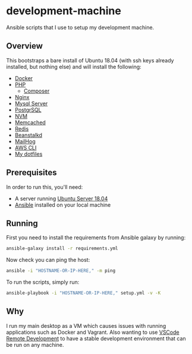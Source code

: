 # development-machine

Ansible scripts that I use to setup my development machine.

## Overview

This bootstraps a bare install of Ubuntu 18.04 (with ssh keys already installed, but nothing else) and will install the following:

-   [Docker](https://www.docker.com/)
-   [PHP](https://php.net/)
    -   [Composer](https://getcomposer.org/)
-   [Nginx](https://www.nginx.com/)
-   [Mysql Server](https://dev.mysql.com/)
-   [PostgrSQL](https://www.postgresql.org/)
-   [NVM](https://github.com/nvm-sh/nvm)
-   [Memcached](https://memcached.org/)
-   [Redis](https://redis.io/)
-   [Beanstalkd](https://beanstalkd.github.io/)
-   [MailHog](https://github.com/mailhog/MailHog)
-   [AWS CLI](https://aws.amazon.com/cli/)
-   [My dotfiles](https://github.com/RyanTheAllmighty/dotfiles)

## Prerequisites

In order to run this, you'll need:

-   A server running [Ubuntu Server 18.04](https://www.ubuntu.com/download/server)
-   [Ansible](https://docs.ansible.com/ansible/latest/installation_guide/intro_installation.html) installed on your local machine

## Running

First you need to install the requirements from Ansible galaxy by running:

```sh
ansible-galaxy install -r requirements.yml
```

Now check you can ping the host:

```sh
ansible -i "HOSTNAME-OR-IP-HERE," -m ping
```

To run the scripts, simply run:

```sh
ansible-playbook -i "HOSTNAME-OR-IP-HERE," setup.yml -v -K
```

## Why

I run my main desktop as a VM which causes issues with running applications such as Docker and Vagrant. Also wanting to use [VSCode Remote Development](https://code.visualstudio.com/docs/remote/ssh) to have a stable development environment that can be run on any machine.
